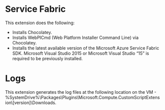 Service Fabric
================
This extension does the following:

 - Installs Chocolatey.
 - Installs WebPICmd (Web Platform Installer Command Line) via Chocolatey.
 - Installs the latest available version of the Microsoft Azure Service Fabric SDK. Microsoft Visual Studio 2015 or Microsoft Visual Studio “15” is required to be previously installed.

Logs
====
This extension generates the log files at the following location on the VM - %SystemDrive%\Packages\Plugins\Microsoft.Compute.CustomScriptExtension\\[version]\Downloads.
